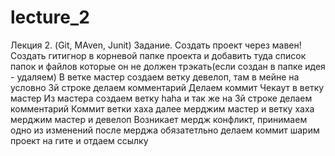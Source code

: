 # lecture_2
Лекция 2. (Git, MAven, Junit)
Задание.
Создать проект через мавен!
Создать гитигнор в корневой папке проекта и добавить туда список папок и файлов которые он не должен трэкать(если создан в папке идея - удаляем)
В ветке мастер создаем ветку девелоп, там в мейне на условно 3й строке делаем комментарий
Делаем коммит
Чекаут в ветку мастер
Из мастера создаем ветку haha и так же на 3й строке делаем комментарий
Коммит ветки хаха
далее мерджим мастер и ветку хаха
мерджим мастер и девелоп
Возникает мердж конфликт, принимаем одно из изменений после мерджа обязатетльно делаем коммит
шарим проект на гите и отдаем ссылку